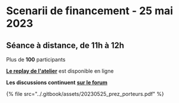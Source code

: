 # Scenarii de financement - 25 mai 2023

## Séance à distance, de 11h à 12h

Plus de **100** participants

[**Le replay de l'atelier**](https://tube.numerique.gouv.fr/w/rE1DDyquSsTWsk36qJz2yA) est disponible en ligne

**Les discussions continuent** [**sur le forum**](https://forum.pcrs.beta.gouv.fr/)

{% file src="../.gitbook/assets/20230525_prez_porteurs.pdf" %}
